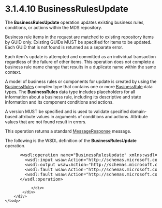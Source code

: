 <html dir="LTR" xmlns:mshelp="http://msdn.microsoft.com/mshelp" xmlns:ddue="http://ddue.schemas.microsoft.com/authoring/2003/5" xmlns:xlink="http://www.w3.org/1999/xlink" xmlns:tool="http://www.microsoft.com/tooltip">
    <head>
        <meta http-equiv="Content-Type" content="text/html; CHARSET=utf-8"></meta>
        <meta name="save" content="history"></meta>
        <title>3.1.4.10 BusinessRulesUpdate</title>
        <xml>
            <mshelp:toctitle title="3.1.4.10 BusinessRulesUpdate"></mshelp:toctitle>
            <mshelp:rltitle title="[MS-SSMDSWS-15]: BusinessRulesUpdate"></mshelp:rltitle>
            <mshelp:keyword index="A" term="e7b45c4c-0399-4004-8d0d-435194ce7c8d"></mshelp:keyword>
            <mshelp:attr name="DCSext.ContentType" value="open specification"></mshelp:attr>
            <mshelp:attr name="AssetID" value="e7b45c4c-0399-4004-8d0d-435194ce7c8d"></mshelp:attr>
            <mshelp:attr name="TopicType" value="kbRef"></mshelp:attr>
            <mshelp:attr name="DCSext.Title" value="[MS-SSMDSWS-15]: BusinessRulesUpdate" />
        </xml>
    </head>
    <body>
        <div id="header">
            <h1 class="heading">3.1.4.10 BusinessRulesUpdate</h1>
        </div>
        <div id="mainSection">
            <div id="mainBody">
                <div id="allHistory" class="saveHistory"></div>
                <div id="sectionSection0" class="section" name="collapseableSection">
                    

<p>The <b>BusinessRulesUpdate</b> operation updates existing
business rules, conditions, or actions within the MDS repository.</p>

<p>Business rule items in the request are matched to existing
repository items by GUID only. Existing GUIDs MUST be specified for items to be
updated. Each GUID that is not found is returned as a separate error.</p>

<p>Each item's update is attempted and committed as an
individual transaction regardless of the failure of other items. This operation
does not complete a business rule name change that results in a duplicate name
within the same context.</p>

<p>A model of business rules or components for update is
created by using the <a href="08361ce3-4ee5-4641-9018-8f997c19da6b.htm">BusinessRules</a>
complex type that contains one or more <a href="20edf0db-bc12-4cf8-84b0-bdcfeb77902b.htm">BusinessRule</a> data types.
The <b>BusinessRules</b> data type includes placeholders for all information
about a business rule, including its descriptive and state information and its
component conditions and actions.</p>

<p>A version MUST be specified and is used to validate
specified domain-based attribute values in arguments of conditions and actions.
Attribute values that are not found result in errors.</p>

<p>This operation returns a standard <a href="81713c2d-8c41-43bd-85dd-e106c538c3ae.htm">MessageResponse</a> message.</p>

<p>The following is the WSDL definition of the <b>BusinessRulesUpdate</b>
operation.</p>

<dl>
<dd>
<div><pre> &lt;wsdl:operation name=&quot;BusinessRulesUpdate&quot; xmlns:wsdl=&quot;http://schemas.xmlsoap.org/wsdl/&quot;&gt;
   &lt;wsdl:input wsaw:Action=&quot;http://schemas.microsoft.com/sqlserver/masterdataservices/2009/09/IService/BusinessRulesUpdate&quot; name=&quot;BusinessRulesUpdateRequest&quot; message=&quot;tns:BusinessRulesUpdateRequest&quot; xmlns:wsaw=&quot;http://www.w3.org/2006/05/addressing/wsdl&quot; /&gt;
   &lt;wsdl:output wsaw:Action=&quot;http://schemas.microsoft.com/sqlserver/masterdataservices/2009/09/IService/BusinessRulesUpdateResponse&quot; name=&quot;MessageResponse&quot; message=&quot;tns:MessageResponse&quot; xmlns:wsaw=&quot;http://www.w3.org/2006/05/addressing/wsdl&quot; /&gt;
   &lt;wsdl:fault wsaw:Action=&quot;http://schemas.microsoft.com/sqlserver/masterdataservices/2009/09/IService/BusinessRulesUpdateEditionExpiredMessageFault&quot; name=&quot;EditionExpiredMessageFault&quot; message=&quot;tns:IService_BusinessRulesUpdate_EditionExpiredMessageFault_FaultMessage&quot; xmlns:wsaw=&quot;http://www.w3.org/2006/05/addressing/wsdl&quot; /&gt;
   &lt;wsdl:fault wsaw:Action=&quot;http://schemas.microsoft.com/sqlserver/masterdataservices/2009/09/IService/BusinessRulesUpdateSkuNotSupportedMessageFault&quot; name=&quot;SkuNotSupportedMessageFault&quot; message=&quot;tns:IService_BusinessRulesUpdate_SkuNotSupportedMessageFault_FaultMessage&quot; xmlns:wsaw=&quot;http://www.w3.org/2006/05/addressing/wsdl&quot; /&gt;
 &lt;/wsdl:operation&gt;
</pre></div>
</dd></dl>


                </div>
            </div>
        </div>
    </body>
</html>